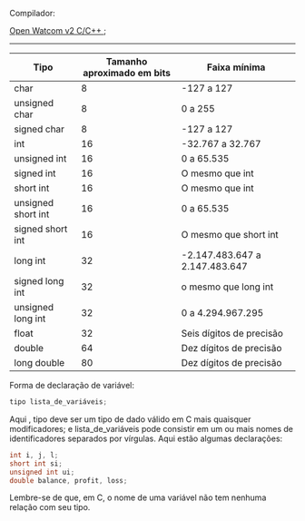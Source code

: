 
Compilador:

[Open Watcom v2 C/C++ ](https://github.com/open-watcom/open-watcom-v2/);

---

| Tipo | Tamanho aproximado em bits | Faixa mínima |
|---|---|---|
| char | 8 | -127 a 127 |
| unsigned char | 8 |  0 a 255 |            
| signed char | 8 | -127 a 127 |
| int | 16 | -32.767 a 32.767 |                                             
| unsigned int |  16 | 0 a 65.535 |                      
| signed int |  16 | O mesmo que int |                                        
| short int |  16 | O mesmo que int |
| unsigned short int |  16 | 0 a 65.535 |
| signed short int | 16 | O mesmo que short int|
| long int | 32 | -2.147.483.647 a 2.147.483.647 |
| signed long int | 32 | o mesmo que long int |
| unsigned long int | 32 | 0 a 4.294.967.295 |
| float | 32 | Seis dígitos de precisão |
| double | 64 | Dez dígitos de precisão |
| long double | 80 | Dez dígitos de precisão |
    
                                          


Forma de declaração de variável:

~~~c
tipo lista_de_variáveis;
~~~

Aqui , tipo deve ser um tipo de dado válido em C mais quaisquer modificadores; e lista_de_variáveis pode consistir em um ou mais nomes de identificadores separados por vírgulas. Aqui estão algumas declarações:

~~~c
int i, j, l;
short int si;
unsigned int ui;
double balance, profit, loss;
~~~

Lembre-se de que, em C, o nome de uma variável não tem nenhuma relação com seu tipo.

